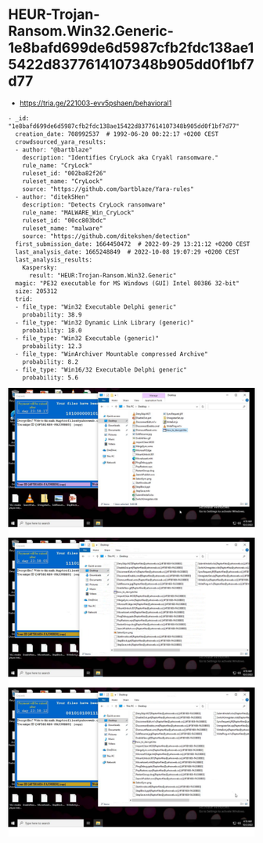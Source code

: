 # HEUR-Trojan-Ransom.Win32.Generic-1e8bafd699de6d5987cfb2fdc138ae15422d8377614107348b905dd0f1bf7d77

- https://tria.ge/221003-evv5pshaen/behavioral1

```
- _id: "1e8bafd699de6d5987cfb2fdc138ae15422d8377614107348b905dd0f1bf7d77"
  creation_date: 708992537  # 1992-06-20 00:22:17 +0200 CEST
  crowdsourced_yara_results: 
  - author: "@bartblaze"
    description: "Identifies CryLock aka Cryakl ransomware."
    rule_name: "CryLock"
    ruleset_id: "002ba82f26"
    ruleset_name: "CryLock"
    source: "https://github.com/bartblaze/Yara-rules"
  - author: "ditekSHen"
    description: "Detects CryLock ransomware"
    rule_name: "MALWARE_Win_CryLock"
    ruleset_id: "00cc803bdc"
    ruleset_name: "malware"
    source: "https://github.com/ditekshen/detection"
  first_submission_date: 1664450472  # 2022-09-29 13:21:12 +0200 CEST
  last_analysis_date: 1665248849  # 2022-10-08 19:07:29 +0200 CEST
  last_analysis_results: 
    Kaspersky: 
      result: "HEUR:Trojan-Ransom.Win32.Generic"
  magic: "PE32 executable for MS Windows (GUI) Intel 80386 32-bit"
  size: 205312
  trid: 
  - file_type: "Win32 Executable Delphi generic"
    probability: 38.9
  - file_type: "Win32 Dynamic Link Library (generic)"
    probability: 18.0
  - file_type: "Win32 Executable (generic)"
    probability: 12.3
  - file_type: "WinArchiver Mountable compressed Archive"
    probability: 8.2
  - file_type: "Win16/32 Executable Delphi generic"
    probability: 5.6
```

![téléchargement.png](téléchargement.png)
![téléchargement2.png](téléchargement2.png)
![téléchargement1.png](téléchargement1.png)

